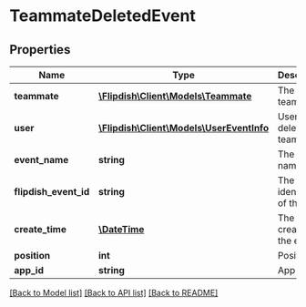 # TeammateDeletedEvent

## Properties
Name | Type | Description | Notes
------------ | ------------- | ------------- | -------------
**teammate** | [**\Flipdish\Client\Models\Teammate**](Teammate.md) | The deleted teammate | [optional] 
**user** | [**\Flipdish\Client\Models\UserEventInfo**](UserEventInfo.md) | User who deleted the teammate | [optional] 
**event_name** | **string** | The event name | [optional] 
**flipdish_event_id** | **string** | The identitfier of the event | [optional] 
**create_time** | [**\DateTime**](\DateTime.md) | The time of creation of the event | [optional] 
**position** | **int** | Position | [optional] 
**app_id** | **string** | App id | [optional] 

[[Back to Model list]](../README.md#documentation-for-models) [[Back to API list]](../README.md#documentation-for-api-endpoints) [[Back to README]](../README.md)



